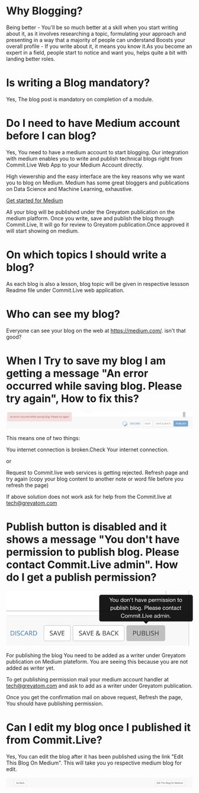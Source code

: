 # Why Blogging?

Being better - You'll be so much better at a skill when you start writing about it, as it involves researching a topic, formulating your approach and presenting in a way that a majority of people can understand
Boosts your overall profile - If you write about it, it means you know it.As you become an expert in a field, people start to notice and want you, helps quite a bit with landing better roles.

# Is writing a Blog mandatory?

Yes, The blog post is mandatory on completion of a module.

# Do I need to have Medium account before I can blog?

Yes, You need to have a medium account to start blogging. Our integration with medium enables you to write and publish technical blogs right from Commit.Live Web App to your Medium Account directly.

High viewership and the easy interface are the key reasons why we want you to blog on Medium. Medium has some great bloggers and publications on Data Science and Machine Learning, exhaustive.

[Get started for Medium](https://help.medium.com/hc/en-us/categories/203573748-Welcome)

All your blog will be published under the Greyatom publication on the medium platform. Once you write, save and publish the blog through Commit.Live, It will go for review to Greyatom publication.Once approved it will start showing on medium.

# On which topics I should write a blog?

As each blog is also a lesson, blog topic will be given in respective lessson Readme file under Commit.Live web application.

# Who can see my blog?
Everyone can see your blog on the web at https://medium.com/. isn't that good?

# When I Try to save my blog I am getting a message "An error occurred while saving blog. Please try again", How to fix this?

![blog-save-error](https://raw.githubusercontent.com/commit-live-students/help-center/master/img/blog-save-error.png)

This means one of two things:

You internet connection is broken.Check Your internet connection.

or

Request to Commit.live web services is getting rejected. Refresh page and try again (copy your blog content to another note or word file before you refresh the page)

If above solution does not work ask for help from the Commit.live at tech@greyatom.com


# Publish button is disabled and it shows a message "You don't have permission to publish blog. Please contact Commit.Live admin". How do I get a publish permission?

![web-piblish-permission](https://raw.githubusercontent.com/commit-live-students/help-center/master/img/web-piblish-permission.png)

For publishing the blog You need to be added as a writer under Greyatom publication on Medium plateform. You are seeing this because you are not added as writer yet. 

To get publishing permission mail your medium account handler at tech@greyatom.com and ask to add as a writer under Greyatom publication.

Once you get the confirmation mail on above request, Refresh the page, You should have publishing permission.

# Can I edit my blog once I published it from Commit.Live?

Yes, You can edit the blog after it has been published using the link "Edit This Blog On Medium". This will take you yo respective medium blog for edit.

![web-edit-blog](https://raw.githubusercontent.com/commit-live-students/help-center/master/img/web-edit-blog.png)


